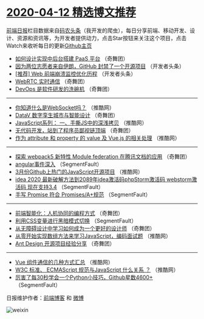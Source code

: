 # [2020-04-12 精选博文推荐](https://toutiao.qdkfweb.cn/date/2020/04/12)

[前端日报](https://qdkfweb.cn/c/news)栏目数据来自[码农头条](https://toutiao.qdkfweb.cn/)（我开发的爬虫），每日分享前端、移动开发、设计、资源和资讯等，为开发者提供动力，点击Star按钮来关注这个项目，点击Watch来收听每日的更新[Github主页](https://github.com/kujian/frontendDaily)
* [如何设计实现中后台搭建 PaaS 平台](https://toutiao.qdkfweb.cn/141033.html) （奇舞团）
* [因为两位志愿者来自伊朗，GitHub 封禁了一个开源项目](https://toutiao.qdkfweb.cn/141014.html) （开发者头条）
* [[推荐] Web 前端崩溃监控优化历程](https://toutiao.qdkfweb.cn/141015.html) （开发者头条）
* [WebRTC 实时通信](https://toutiao.qdkfweb.cn/141035.html) （奇舞团）
* [DevOps 是软件研发的洗碗机](https://toutiao.qdkfweb.cn/141036.html) （奇舞团）

***
* [你知道什么是WebSocket吗？](https://toutiao.qdkfweb.cn/141018.html) （推酷网）
* [DataV 数字孪生城市与智能设计](https://toutiao.qdkfweb.cn/141038.html) （奇舞团）
* [JavaScript系列： 一、手撕JS中的深浅拷贝](https://toutiao.qdkfweb.cn/141019.html) （推酷网）
* [无代码开发，站到了程序员鄙视链顶端](https://toutiao.qdkfweb.cn/141039.html) （奇舞团）
* [作为 attribute 和 property 的 value 及 Vue.js 的相关处理](https://toutiao.qdkfweb.cn/141020.html) （推酷网）

***
* [探索 webpack5 新特性 Module federation 在腾讯文档的应用](https://toutiao.qdkfweb.cn/141040.html) （奇舞团）
* [angular事件深入](https://toutiao.qdkfweb.cn/141010.html) （SegmentFault）
* [3月份Github上热门的JavaScript开源项目](https://toutiao.qdkfweb.cn/141021.html) （推酷网）
* [idea 2020 最新破解方法到2089年idea激活码phpStorm激活码 webstorm激活码 现在支持3.4](https://toutiao.qdkfweb.cn/141011.html) （SegmentFault）
* [手写 Promise 符合 Promises/A+规范](https://toutiao.qdkfweb.cn/141012.html) （SegmentFault）

***
* [前端智能化：人机协同的编程方式](https://toutiao.qdkfweb.cn/141032.html) （奇舞团）
* [利用CSS变量进行黑暗模式切换](https://toutiao.qdkfweb.cn/141013.html) （SegmentFault）
* [从无障碍设计中学习如何成为一个更好的设计师](https://toutiao.qdkfweb.cn/141037.html) （奇舞团）
* [从零开始实现数组方法来学习JavaScript，编码面试题](https://toutiao.qdkfweb.cn/141022.html) （推酷网）
* [Ant Design 开源项目经验分享](https://toutiao.qdkfweb.cn/141034.html) （奇舞团）

***
* [Vue 组件通信的几种方式汇总](https://toutiao.qdkfweb.cn/141016.html) （推酷网）
* [W3C 标准、 ECMAScript 规范与JavaScript 什么关系 ？](https://toutiao.qdkfweb.cn/141017.html) （推酷网）
* [厉害了每30秒学会一个Python小技巧，Github星数4600+](https://toutiao.qdkfweb.cn/141009.html) （SegmentFault）

日报维护作者：[前端博客](https://qdkfweb.cn/) 和 [微博](https://qdkfweb.cn/go/weibo)

![weixin](https://user-images.githubusercontent.com/3055447/38468989-651132ac-3b80-11e8-8e6b-15122322a9d7.png)